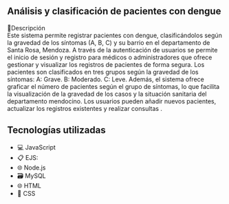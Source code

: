## Análisis y clasificación de pacientes con dengue

📝Descripción <br/>
Este sistema permite registrar pacientes con dengue, clasificándolos según la gravedad de los síntomas (A, B, C) y su barrio en el departamento de Santa Rosa, Mendoza. A través de la autenticación de usuarios se permite el inicio de sesión y registro para médicos o administradores que ofrece gestionar y visualizar los registros de pacientes de forma segura.
Los pacientes son clasificados en tres grupos según la gravedad de los síntomas:
A: Grave.
B: Moderado.
C: Leve.
Además, el sistema ofrece graficar el número de pacientes según el grupo de síntomas, lo que facilita la visualización de la gravedad de los casos y la situación sanitaria del departamento mendocino.
Los usuarios pueden añadir nuevos pacientes, actualizar los registros existentes y realizar consultas .
## Tecnologías utilizadas
- 💻 JavaScript
- 📋 EJS:
- 🌐 Node.js
- 🗃️ MySQL
- 🌐 HTML
- 🎨 CSS

